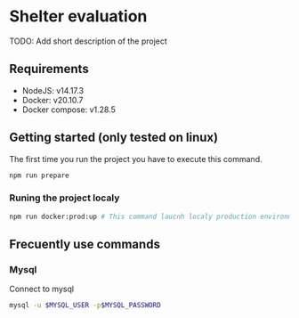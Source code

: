 # Shelter evaluation

TODO: Add short description of the project

## Requirements

* NodeJS: v14.17.3
* Docker: v20.10.7
* Docker compose: v1.28.5

## Getting started (only tested on linux)

The first time you run the project you have to execute this command.

```bash
npm run prepare
```

### Runing the project localy

```bash
npm run docker:prod:up # This command laucnh localy production environment
```

## Frecuently use commands

### Mysql

Connect to mysql
```bash
mysql -u $MYSQL_USER -p$MYSQL_PASSWORD
```